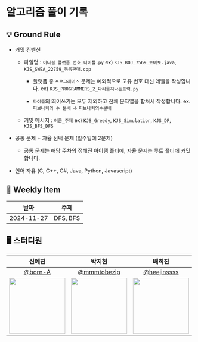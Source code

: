 # 알고리즘 풀이 기록

## 💡 Ground Rule
- 커밋 컨벤션

  - 파일명 : `이니셜_플랫폼_번호_타이틀.py` ex) `KJS_BOJ_7569_토마토.java`, `KJS_SWEA_22759_묶음판매.cpp`
 
    - 플랫폼 중 `프로그래머스` 문제는 예외적으로 고유 번호 대신 레벨을 작성합니다. ex) `KJS_PROGRAMMERS_2_다리를지나는트럭.py`
 
    - `타이틀`의 띄어쓰기는 모두 제외하고 전체 문자열을 합쳐서 작성합니다. ex. `피보나치의 수 분배` → `피보나치의수분배`
 
  - 커밋 메시지 : `이름_주제` ex) `KJS_Greedy`, `KJS_Simulation`, `KJS_DP`, `KJS_BFS_DFS`

- 공통 문제 + 자율 선택 문제 (일주일에 2문제)

  - 공통 문제는 해당 주차의 정해진 아이템 폴더에, 자율 문제는 루트 폴더에 커밋합니다.

- 언어 자유 (C, C++, C#, Java, Python, Javascript)

## 📢 Weekly Item
| 날짜 | 주제 |
| :-: | :-: |
| 2024-11-27 | DFS, BFS |

## 🖥️ 스터디원
| 신예진 | 박지현 | 배희진 |
| :-: | :-: | :-: |
| [@born-A](https://github.com/born-A) | [@mmmtobezip](https://github.com/mmmtobezip) | [@heejinssss](https://github.com/heejinssss) |
|<img src="https://github.com/born-A.png" style="width:150px; height:150px;">|<img src="https://github.com/mmmtobezip.png" style="width:150px; height:150px;">|<img src="https://github.com/heejinssss.png" style="width:150px; height:150px;">|

